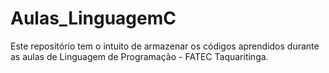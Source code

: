 # Aulas_LinguagemC
Este repositório tem o intuito de armazenar os códigos aprendidos durante as aulas de Linguagem de Programação - FATEC Taquaritinga.
